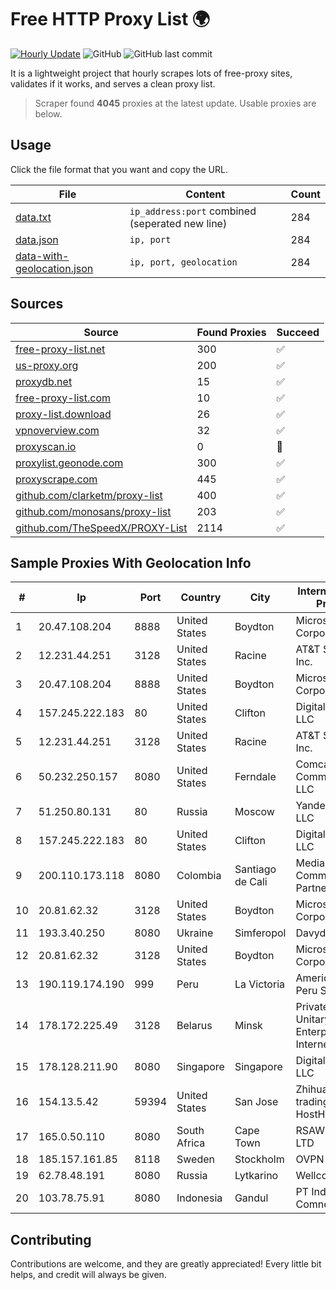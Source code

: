 
# Free HTTP Proxy List 🌍

[![Hourly Update](https://github.com/mertguvencli/http-proxy-list/actions/workflows/main.yml/badge.svg?branch=main)](https://github.com/mertguvencli/http-proxy-list/actions/workflows/main.yml)
![GitHub](https://img.shields.io/github/license/mertguvencli/http-proxy-list)
![GitHub last commit](https://img.shields.io/github/last-commit/mertguvencli/http-proxy-list)

It is a lightweight project that hourly scrapes lots of free-proxy sites, validates if it works, and serves a clean proxy list.


> Scraper found **4045** proxies at the latest update. Usable proxies are below.

## Usage

Click the file format that you want and copy the URL.


|File|Content|Count|
|----|-------|-----|
|[data.txt](https://raw.githubusercontent.com/mertguvencli/http-proxy-list/main/proxy-list/data.txt)|`ip_address:port` combined (seperated new line)|284|
|[data.json](https://raw.githubusercontent.com/mertguvencli/http-proxy-list/main/proxy-list/data.json)|`ip, port`|284|
|[data-with-geolocation.json](https://raw.githubusercontent.com/mertguvencli/http-proxy-list/main/proxy-list/data-with-geolocation.json)|`ip, port, geolocation`|284|

## Sources

|Source|Found Proxies|Succeed|
|------|-------------|-------|
|[free-proxy-list.net](https://free-proxy-list.net)|300|✅|
|[us-proxy.org](https://www.us-proxy.org)|200|✅|
|[proxydb.net](http://proxydb.net)|15|✅|
|[free-proxy-list.com](https://free-proxy-list.com/?page=&port=&type%5B%5D=http&type%5B%5D=https&up_time=0&search=Search)|10|✅|
|[proxy-list.download](https://www.proxy-list.download/HTTP)|26|✅|
|[vpnoverview.com](https://vpnoverview.com/privacy/anonymous-browsing/free-proxy-servers)|32|✅|
|[proxyscan.io](https://www.proxyscan.io)|0|🚫|
|[proxylist.geonode.com](https://proxylist.geonode.com/api/proxy-list?limit=300&page=1&sort_by=lastChecked&sort_type=desc&protocols=http,https)|300|✅|
|[proxyscrape.com](https://api.proxyscrape.com/v2/?request=displayproxies&protocol=http&timeout=10000&country=all&ssl=all&anonymity=all)|445|✅|
|[github.com/clarketm/proxy-list](https://raw.githubusercontent.com/clarketm/proxy-list/master/proxy-list-raw.txt)|400|✅|
|[github.com/monosans/proxy-list](https://raw.githubusercontent.com/monosans/proxy-list/main/proxies/http.txt)|203|✅|
|[github.com/TheSpeedX/PROXY-List](https://raw.githubusercontent.com/TheSpeedX/PROXY-List/master/http.txt)|2114|✅|


## Sample Proxies With Geolocation Info

|#|Ip|Port|Country|City|Internet Service Provider|
|-|--|----|-------|----|-------------------------|
|1|20.47.108.204|8888|United States|Boydton|Microsoft Corporation|
|2|12.231.44.251|3128|United States|Racine|AT&T Services, Inc.|
|3|20.47.108.204|8888|United States|Boydton|Microsoft Corporation|
|4|157.245.222.183|80|United States|Clifton|DigitalOcean, LLC|
|5|12.231.44.251|3128|United States|Racine|AT&T Services, Inc.|
|6|50.232.250.157|8080|United States|Ferndale|Comcast Cable Communications, LLC|
|7|51.250.80.131|80|Russia|Moscow|Yandex.Cloud LLC|
|8|157.245.222.183|80|United States|Clifton|DigitalOcean, LLC|
|9|200.110.173.118|8080|Colombia|Santiago de Cali|Media Commerce Partners S.A|
|10|20.81.62.32|3128|United States|Boydton|Microsoft Corporation|
|11|193.3.40.250|8080|Ukraine|Simferopol|Davydov|
|12|20.81.62.32|3128|United States|Boydton|Microsoft Corporation|
|13|190.119.174.190|999|Peru|La Victoria|America Movil Peru S.A.C.|
|14|178.172.225.49|3128|Belarus|Minsk|Private services Unitary Enterprise "Vash Internet"|
|15|178.128.211.90|8080|Singapore|Singapore|DigitalOcean, LLC|
|16|154.13.5.42|59394|United States|San Jose|Zhihua Lu trading as HostHub|
|17|165.0.50.110|8080|South Africa|Cape Town|RSAWEB (PTY) LTD|
|18|185.157.161.85|8118|Sweden|Stockholm|OVPN|
|19|62.78.48.191|8080|Russia|Lytkarino|Wellcom ISP|
|20|103.78.75.91|8080|Indonesia|Gandul|PT Indonesia Comnets Plus|



## Contributing

Contributions are welcome, and they are greatly appreciated! Every
little bit helps, and credit will always be given.

